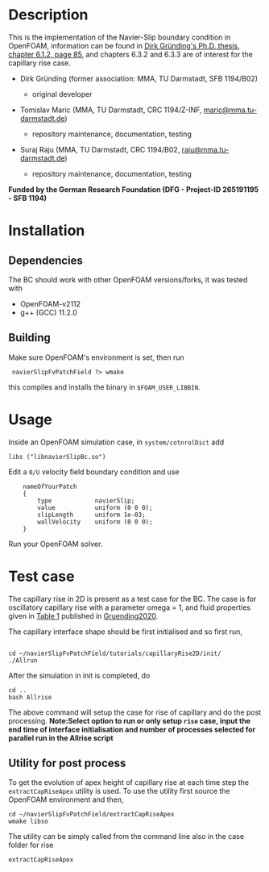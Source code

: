# Description 

This is the implementation of the Navier-Slip boundary condition in OpenFOAM, information can be found in [Dirk Gründing's Ph.D. thesis, chapter 6.1.2, page 85](https://tuprints.ulb.tu-darmstadt.de/11442/), and chapters 6.3.2 and 6.3.3 are of interest for the capillary rise case.

* Dirk Gründing (former association: MMA, TU Darmstadt, SFB 1194/B02) 

    * original developer

* Tomislav Maric (MMA, TU Darmstadt, CRC 1194/Z-INF, maric@mma.tu-darmstadt.de) 

    * repository maintenance, documentation, testing

* Suraj Raju (MMA, TU Darmstadt, CRC 1194/B02, raju@mma.tu-darmstadt.de)

    * repository maintenance, documentation, testing

**Funded by the German Research Foundation (DFG - Project-ID 265191195 - SFB 1194)** 

# Installation 

## Dependencies 

The BC should work with other OpenFOAM versions/forks, it was tested with

* OpenFOAM-v2112 
* g++ (GCC) 11.2.0

## Building 

Make sure OpenFOAM's environment is set, then run  

```
 navierSlipFvPatchField ?> wmake  
```
this compiles and installs the binary in `$FOAM_USER_LIBBIN`. 

# Usage

Inside an OpenFOAM simulation case, in `system/cotnrolDict` add 

```
libs ("libnavierSlipBc.so")
```

Edit a `0/U` velocity field boundary condition and use  

```
    nameOfYourPatch 
    {
        type            navierSlip;
        value           uniform (0 0 0);
        slipLength      uniform 1e-03;
        wallVelocity    uniform (0 0 0);
    }
```

Run your OpenFOAM solver. 


# Test case

The capillary rise in 2D is present as a test case for the BC. The case is for oscillatory capillary rise with a parameter omega = 1, and fluid properties given in [Table 1](https://www.sciencedirect.com/science/article/pii/S0307904X20302134#tbl0001) published in [Gruending2020](https://www.sciencedirect.com/science/article/pii/S0307904X20302134).

The capillary interface shape should be first initialised and so first run,

```

cd ~/navierSlipFvPatchField/tutorials/capillaryRise2D/init/
./Allrun

```

After the simulation in init is completed, do

```
cd ..
bash Allrise

```
The above command will setup the case for rise of capillary and do the post processing. **Note:Select option to run or only setup `rise` case, input the end time of interface initialisation and number of processes selected for parallel run in the Allrise script**

## Utility for post process

To get the evolution of apex height of capillary rise at each time step the `extractCapRiseApex` utility is used. To use the utility first source the OpenFOAM environment and then,

```
cd ~/navierSlipFvPatchField/extractCapRiseApex
wmake libso

```
The utility can be simply called from the command line also in the case folder for rise

```
extractCapRiseApex

```